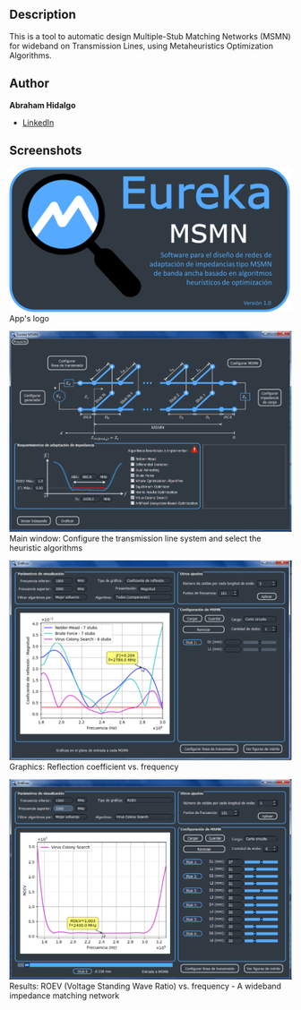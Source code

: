 ## Description
This is a tool to automatic design Multiple-Stub Matching Networks (MSMN) for wideband on Transmission Lines, using Metaheuristics Optimization Algorithms.

## Author
**Abraham Hidalgo**
* [LinkedIn](https://www.linkedin.com/in/hidalgoabraham/)

## Screenshots

![App Screenshot](./logo_eureka_msmn.png)
App's logo


![App Screenshot](./ventana_principal.png)
Main window: Configure the transmission line system and select the heuristic algorithms


![App Screenshot](./resultados_disenho.png)
Graphics: Reflection coefficient vs. frequency 


![App Screenshot](./calidad_2.png)
Results: ROEV (Voltage Standing Wave Ratio) vs. frequency - A wideband impedance matching network
